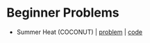 # Beginner Problems

- Summer Heat (COCONUT) | [problem](https://www.codechef.com/problems/COCONUT) | [code](coconut.cpp)
